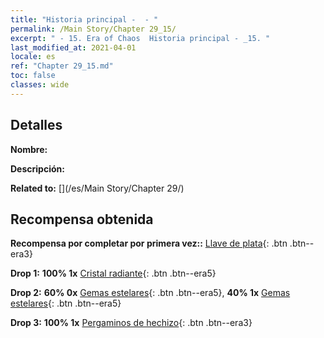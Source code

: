 ```yaml
---
title: "Historia principal -  - "
permalink: /Main Story/Chapter 29_15/
excerpt: " - 15. Era of Chaos  Historia principal - _15. "
last_modified_at: 2021-04-01
locale: es
ref: "Chapter 29_15.md"
toc: false
classes: wide
---
```


## Detalles

 **Nombre:** 

 **Descripción:** 

 **Related to:** [](/es/Main Story/Chapter 29/)

## Recompensa obtenida

 **Recompensa por completar por primera vez::** [Llave de plata](/es/Items/con_693/){: .btn .btn--era3}

 **Drop 1:** **100% 1x** [Cristal radiante](/es/Items/mat_101/){: .btn .btn--era5}

 **Drop 2:** **60% 0x** [Gemas estelares](/es/Items/mat_93/){: .btn .btn--era5}, **40% 1x** [Gemas estelares](/es/Items/mat_93/){: .btn .btn--era5}

 **Drop 3:** **100% 1x** [Pergaminos de hechizo](/es/Items/con_694/){: .btn .btn--era3}

